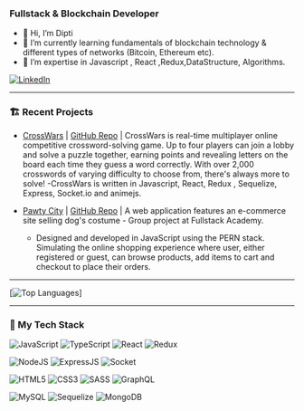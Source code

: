 ### Fullstack & Blockchain Developer

- 👋 Hi, I’m Dipti
- 🌱 I’m currently learning fundamentals of blockchain technology & different types of networks (Bitcoin, Ethereum etc).
- 💞️ I’m expertise in Javascript , React ,Redux,DataStructure, Algorithms.

[![LinkedIn](https://user-images.githubusercontent.com/7027300/164305134-9c3018ac-b6ea-47fd-a4af-d93f8c90c0d9.png)](https://www.linkedin.com/in/dipti-yadav/)

---

### 🏗️ Recent Projects

- [CrossWars](https://crosswar.herokuapp.com/) | [GitHub Repo](https://github.com/Cross-Wars/Cross-Wars-v2) | CrossWars is real-time multiplayer online competitive crossword-solving game. Up to four players can join a lobby and solve a puzzle together, earning points and revealing letters on the board each time they guess a word correctly. With over 2,000 crosswords of varying difficulty to choose from, there's always more to solve!
  -CrossWars is written in Javascript, React, Redux , Sequelize, Express, Socket.io and animejs.

- [Pawty City](https://pawty-city.herokuapp.com/) | [GitHub Repo](https://github.com/Oshawott-Action-Team/Grace-Shopper) | A web application features an e-commerce site selling dog's costume - Group project at Fullstack Academy.
  - Designed and developed in JavaScript using the PERN stack. Simulating the online shopping experience where user, either registered or guest, can browse products, add items to cart and checkout to place their orders.

---

[![Top Languages](https://github-readme-stats.vercel.app/api/top-langs/?username=dipti95&langs_count=10&layout=compact&custom_title=My%20Top%20Languages&bg_color=10,FFFFFF,CACAFF)]

---

### 📖 My Tech Stack

![JavaScript](https://img.shields.io/badge/javascript-%23323330.svg?style=for-the-badge&logo=javascript&logoColor=%23F7DF1E)
![TypeScript](https://img.shields.io/badge/typescript-%23007ACC.svg?style=for-the-badge&logo=typescript&logoColor=white)
![React](https://img.shields.io/badge/react-%2320232a.svg?style=for-the-badge&logo=react&logoColor=%2361DAFB)
![Redux](https://img.shields.io/badge/redux-%23593d88.svg?style=for-the-badge&logo=redux&logoColor=white)

![NodeJS](https://camo.githubusercontent.com/dfc69d704694f22168bea3d84584663777fa5301dcad5bbcb5459b336da8d554/68747470733a2f2f696d672e736869656c64732e696f2f62616467652f4e6f64652e6a732d3433383533443f7374796c653d666f722d7468652d6261646765266c6f676f3d6e6f64652e6a73266c6f676f436f6c6f723d7768697465)
![ExpressJS](https://camo.githubusercontent.com/6f61ce982d7a61713d63c947148300012945bd4a4cafb8b9313e2426c5a1f273/68747470733a2f2f696d672e736869656c64732e696f2f62616467652f457870726573732e6a732d3430344435393f7374796c653d666f722d7468652d6261646765)
![Socket](https://img.shields.io/badge/socket-%23323330.svg?style=for-the-badge&logo=socket.io&logoColor=%23F7DF1E)

![HTML5](https://img.shields.io/badge/html5-%23E34F26.svg?style=for-the-badge&logo=html5&logoColor=white)
![CSS3](https://img.shields.io/badge/css3-%231572B6.svg?style=for-the-badge&logo=css3&logoColor=white)
![SASS](https://img.shields.io/badge/SASS-hotpink.svg?style=for-the-badge&logo=SASS&logoColor=white)
![GraphQL](https://img.shields.io/badge/-GraphQL-E10098?style=for-the-badge&logo=graphql&logoColor=white)

![MySQL](https://img.shields.io/badge/mysql-%2300f.svg?style=for-the-badge&logo=mysql&logoColor=white)
![Sequelize](https://img.shields.io/badge/sequelize-%2307405e.svg?style=for-the-badge&logo=sequelize&logoColor=white)
![MongoDB](https://img.shields.io/badge/MongoDB-%234ea94b.svg?style=for-the-badge&logo=mongodb&logoColor=white)

